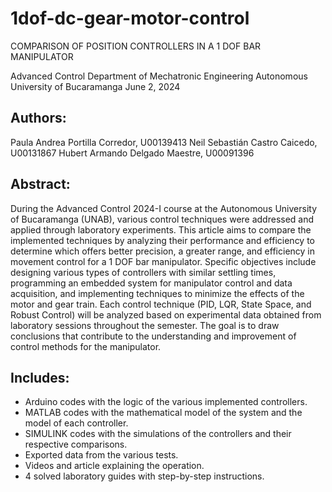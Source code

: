 # 1dof-dc-gear-motor-control
 COMPARISON OF POSITION CONTROLLERS IN A 1 DOF BAR MANIPULATOR

Advanced Control
Department of Mechatronic Engineering
Autonomous University of Bucaramanga
June 2, 2024

## Authors:
Paula Andrea Portilla Corredor, U00139413
Neil Sebastián Castro Caicedo, U00131867
Hubert Armando Delgado Maestre, U00091396

## Abstract:
During the Advanced Control 2024-I course at the Autonomous University of Bucaramanga (UNAB), various control techniques were addressed and applied through laboratory experiments. This article aims to compare the implemented techniques by analyzing their performance and efficiency to determine which offers better precision, a greater range, and efficiency in movement control for a 1 DOF bar manipulator. Specific objectives include designing various types of controllers with similar settling times, programming an embedded system for manipulator control and data acquisition, and implementing techniques to minimize the effects of the motor and gear train. Each control technique (PID, LQR, State Space, and Robust Control) will be analyzed based on experimental data obtained from laboratory sessions throughout the semester. The goal is to draw conclusions that contribute to the understanding and improvement of control methods for the manipulator.

## Includes:
- Arduino codes with the logic of the various implemented controllers.
- MATLAB codes with the mathematical model of the system and the model of each controller.
- SIMULINK codes with the simulations of the controllers and their respective comparisons.
- Exported data from the various tests.
- Videos and article explaining the operation.
- 4 solved laboratory guides with step-by-step instructions.
